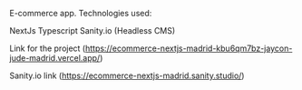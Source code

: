 E-commerce app.
Technologies used:

NextJs
Typescript
Sanity.io (Headless CMS)




Link for the project 
(https://ecommerce-nextjs-madrid-kbu6qm7bz-jaycon-jude-madrid.vercel.app/)

Sanity.io link
(https://ecommerce-nextjs-madrid.sanity.studio/)

